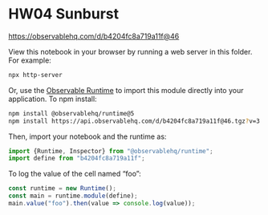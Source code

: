 # HW04 Sunburst

https://observablehq.com/d/b4204fc8a719a11f@46

View this notebook in your browser by running a web server in this folder. For
example:

~~~sh
npx http-server
~~~

Or, use the [Observable Runtime](https://github.com/observablehq/runtime) to
import this module directly into your application. To npm install:

~~~sh
npm install @observablehq/runtime@5
npm install https://api.observablehq.com/d/b4204fc8a719a11f@46.tgz?v=3
~~~

Then, import your notebook and the runtime as:

~~~js
import {Runtime, Inspector} from "@observablehq/runtime";
import define from "b4204fc8a719a11f";
~~~

To log the value of the cell named “foo”:

~~~js
const runtime = new Runtime();
const main = runtime.module(define);
main.value("foo").then(value => console.log(value));
~~~
